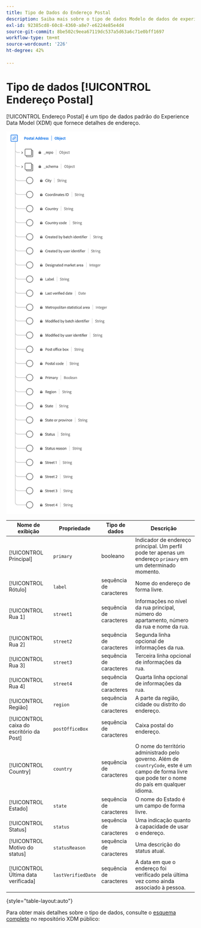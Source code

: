 ```yaml
---
title: Tipo de Dados do Endereço Postal
description: Saiba mais sobre o tipo de dados Modelo de dados de experiência de endereço postal (XDM).
exl-id: 92385cd8-60c8-4360-a8e7-e6224e85e4d4
source-git-commit: 8be502c9eea67119dc537a5d63a6c71e0bff1697
workflow-type: tm+mt
source-wordcount: '226'
ht-degree: 42%

---
```


# Tipo de dados [!UICONTROL Endereço Postal]

[!UICONTROL Endereço Postal] é um tipo de dados padrão do Experience Data Model (XDM) que fornece detalhes de endereço.

![Um diagrama do tipo de dados [!UICONTROL Endereço Postal].](../images/data-types/postal-address.png)

| Nome de exibição | Propriedade | Tipo de dados | Descrição |
|------------------------------------|------------------|-----------|-----------------------------------------------------------------------------------------------|
| [!UICONTROL Principal] | `primary` | booleano | Indicador de endereço principal. Um perfil pode ter apenas um endereço `primary` em um determinado momento. |
| [!UICONTROL Rótulo] | `label` | sequência de caracteres | Nome do endereço de forma livre. |
| [!UICONTROL Rua 1] | `street1` | sequência de caracteres | Informações no nível da rua principal, número do apartamento, número da rua e nome da rua. |
| [!UICONTROL Rua 2] | `street2` | sequência de caracteres | Segunda linha opcional de informações da rua. |
| [!UICONTROL Rua 3] | `street3` | sequência de caracteres | Terceira linha opcional de informações da rua. |
| [!UICONTROL Rua 4] | `street4` | sequência de caracteres | Quarta linha opcional de informações da rua. |
| [!UICONTROL Região] | `region` | sequência de caracteres | A parte da região, cidade ou distrito do endereço. |
| [!UICONTROL caixa do escritório da Post] | `postOfficeBox` | sequência de caracteres | Caixa postal do endereço. |
| [!UICONTROL Country] | `country` | sequência de caracteres | O nome do território administrado pelo governo. Além de ``countryCode``, este é um campo de forma livre que pode ter o nome do país em qualquer idioma. |
| [!UICONTROL Estado] | `state` | sequência de caracteres | O nome do Estado é um campo de forma livre. |
| [!UICONTROL Status] | `status` | sequência de caracteres | Uma indicação quanto à capacidade de usar o endereço. |
| [!UICONTROL Motivo do status] | `statusReason` | sequência de caracteres | Uma descrição do status atual. |
| [!UICONTROL Última data verificada] | `lastVerifiedDate` | sequência de caracteres | A data em que o endereço foi verificado pela última vez como ainda associado à pessoa. |

{style="table-layout:auto"}

Para obter mais detalhes sobre o tipo de dados, consulte o [esquema completo](https://github.com/adobe/xdm/blob/master/docs/reference/datatypes/address.schema.json) no repositório XDM público:
